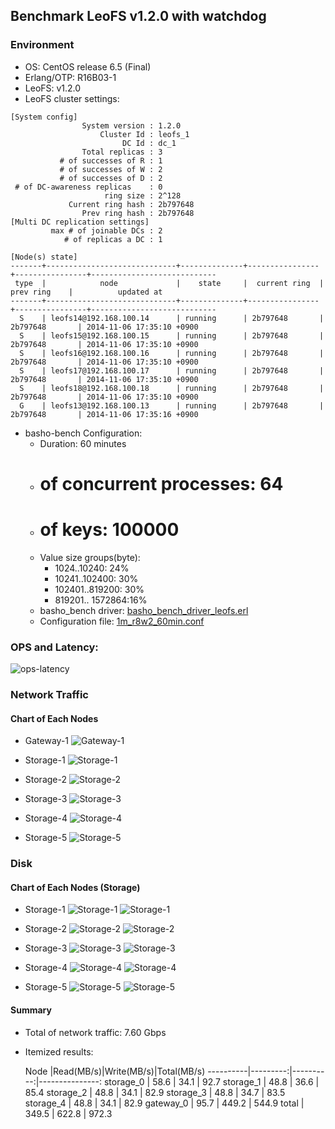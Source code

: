 ## Benchmark LeoFS v1.2.0 with watchdog

### Environment

* OS: CentOS release 6.5 (Final)
* Erlang/OTP: R16B03-1
* LeoFS: v1.2.0
* LeoFS cluster settings:

```
[System config]
                System version : 1.2.0
                    Cluster Id : leofs_1
                         DC Id : dc_1
                Total replicas : 3
           # of successes of R : 1
           # of successes of W : 2
           # of successes of D : 2
 # of DC-awareness replicas    : 0
                     ring size : 2^128
             Current ring hash : 2b797648
                Prev ring hash : 2b797648
[Multi DC replication settings]
         max # of joinable DCs : 2
            # of replicas a DC : 1

[Node(s) state]
-------+-----------------------------+--------------+----------------+----------------+----------------------------
 type  |            node             |    state     |  current ring  |   prev ring    |          updated at         
-------+-----------------------------+--------------+----------------+----------------+----------------------------
  S    | leofs14@192.168.100.14      | running      | 2b797648       | 2b797648       | 2014-11-06 17:35:10 +0900
  S    | leofs15@192.168.100.15      | running      | 2b797648       | 2b797648       | 2014-11-06 17:35:10 +0900
  S    | leofs16@192.168.100.16      | running      | 2b797648       | 2b797648       | 2014-11-06 17:35:10 +0900
  S    | leofs17@192.168.100.17      | running      | 2b797648       | 2b797648       | 2014-11-06 17:35:10 +0900
  S    | leofs18@192.168.100.18      | running      | 2b797648       | 2b797648       | 2014-11-06 17:35:10 +0900
  G    | leofs13@192.168.100.13      | running      | 2b797648       | 2b797648       | 2014-11-06 17:35:16 +0900

```

* basho-bench Configuration:
    * Duration: 60 minutes
    * # of concurrent processes: 64
    * # of keys: 100000
    * Value size groups(byte):
        *   1024..10240:   24%
        *  10241..102400:  30%
        * 102401..819200:  30%
        * 819201.. 1572864:16%
    * basho_bench driver: [basho_bench_driver_leofs.erl](https://github.com/leo-project/leofs/blob/develop/test/src/basho_bench_driver_leofs.erl)
    * Configuration file: [1m_r8w2_60min.conf](20141106_173807/1m_r8w2_60min.conf)

### OPS and Latency:

![ops-latency](20141106_173807/summary.png)

### Network Traffic
#### Chart of Each Nodes

* Gateway-1
![Gateway-1](leofs13_20141106_173806/sar_1_20141106_173806_p1p1-if1.png)

* Storage-1
![Storage-1](leofs14_20141106_173806/sar_3_20141106_173806_p1p1-if1.png)

* Storage-2
![Storage-2](leofs15_20141106_173806/sar_3_20141106_173806_p1p1-if1.png)

* Storage-3
![Storage-3](leofs16_20141106_173806/sar_3_20141106_173806_p1p1-if1.png)

* Storage-4
![Storage-4](leofs17_20141106_173806/sar_3_20141106_173806_p1p1-if1.png)

* Storage-5
![Storage-5](leofs18_20141106_173806/sar_2_20141106_173806_p1p1-if1.png)


### Disk
#### Chart of Each Nodes (Storage)

* Storage-1
![Storage-1](leofs14_20141106_173806/sar_3_20141106_173806_dev8-16-t1.png)
![Storage-1](leofs14_20141106_173806/sar_3_20141106_173806_dev8-16-t2.png)

* Storage-2
![Storage-2](leofs15_20141106_173806/sar_3_20141106_173806_dev8-16-t1.png)
![Storage-2](leofs15_20141106_173806/sar_3_20141106_173806_dev8-16-t2.png)

* Storage-3
![Storage-3](leofs16_20141106_173806/sar_3_20141106_173806_dev8-16-t1.png)
![Storage-3](leofs16_20141106_173806/sar_3_20141106_173806_dev8-16-t2.png)

* Storage-4
![Storage-4](leofs17_20141106_173806/sar_3_20141106_173806_dev8-16-t1.png)
![Storage-4](leofs17_20141106_173806/sar_3_20141106_173806_dev8-16-t2.png)

* Storage-5
![Storage-5](leofs18_20141106_173806/sar_2_20141106_173806_dev8-16-t1.png)
![Storage-5](leofs18_20141106_173806/sar_2_20141106_173806_dev8-16-t2.png)


#### Summary

* Total of network traffic: 7.60 Gbps
* Itemized results:

   Node   |Read(MB/s)|Write(MB/s)|Total(MB/s)
----------|---------:|----------:|---------------:
storage_0 |     58.6 |      34.1 |      92.7
storage_1 |     48.8 |      36.6 |      85.4
storage_2 |     48.8 |      34.1 |      82.9
storage_3 |     48.8 |      34.7 |      83.5
storage_4 |     48.8 |      34.1 |      82.9
gateway_0 |     95.7 |     449.2 |     544.9
total     |    349.5 |     622.8 |     972.3
